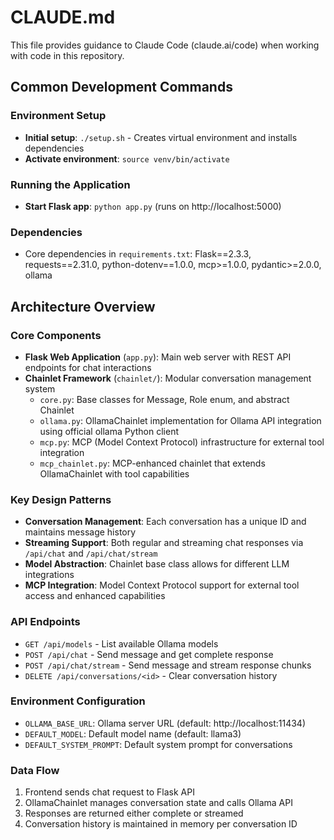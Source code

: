 # CLAUDE.md

This file provides guidance to Claude Code (claude.ai/code) when working with code in this repository.

## Common Development Commands

### Environment Setup
- **Initial setup**: `./setup.sh` - Creates virtual environment and installs dependencies
- **Activate environment**: `source venv/bin/activate`

### Running the Application
- **Start Flask app**: `python app.py` (runs on http://localhost:5000)

### Dependencies
- Core dependencies in `requirements.txt`: Flask==2.3.3, requests==2.31.0, python-dotenv==1.0.0, mcp>=1.0.0, pydantic>=2.0.0, ollama

## Architecture Overview

### Core Components
- **Flask Web Application** (`app.py`): Main web server with REST API endpoints for chat interactions
- **Chainlet Framework** (`chainlet/`): Modular conversation management system
  - `core.py`: Base classes for Message, Role enum, and abstract Chainlet
  - `ollama.py`: OllamaChainlet implementation for Ollama API integration using official ollama Python client
  - `mcp.py`: MCP (Model Context Protocol) infrastructure for external tool integration
  - `mcp_chainlet.py`: MCP-enhanced chainlet that extends OllamaChainlet with tool capabilities

### Key Design Patterns
- **Conversation Management**: Each conversation has a unique ID and maintains message history
- **Streaming Support**: Both regular and streaming chat responses via `/api/chat` and `/api/chat/stream`
- **Model Abstraction**: Chainlet base class allows for different LLM integrations
- **MCP Integration**: Model Context Protocol support for external tool access and enhanced capabilities

### API Endpoints
- `GET /api/models` - List available Ollama models
- `POST /api/chat` - Send message and get complete response
- `POST /api/chat/stream` - Send message and stream response chunks
- `DELETE /api/conversations/<id>` - Clear conversation history

### Environment Configuration
- `OLLAMA_BASE_URL`: Ollama server URL (default: http://localhost:11434)
- `DEFAULT_MODEL`: Default model name (default: llama3)
- `DEFAULT_SYSTEM_PROMPT`: Default system prompt for conversations

### Data Flow
1. Frontend sends chat request to Flask API
2. OllamaChainlet manages conversation state and calls Ollama API
3. Responses are returned either complete or streamed
4. Conversation history is maintained in memory per conversation ID